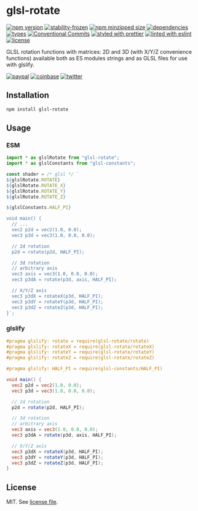 # glsl-rotate

[![npm version](https://img.shields.io/npm/v/glsl-rotate)](https://www.npmjs.com/package/glsl-rotate)
[![stability-frozen](https://img.shields.io/badge/stability-frozen-brightgreen.svg)](https://www.npmjs.com/package/glsl-rotate)
[![npm minzipped size](https://img.shields.io/bundlephobia/minzip/glsl-rotate)](https://bundlephobia.com/package/glsl-rotate)
[![dependencies](https://img.shields.io/librariesio/release/npm/glsl-rotate)](https://github.com/dmnsgn/glsl-rotate/blob/main/package.json)
[![types](https://img.shields.io/npm/types/glsl-rotate)](https://github.com/microsoft/TypeScript)
[![Conventional Commits](https://img.shields.io/badge/Conventional%20Commits-1.0.0-fa6673.svg)](https://conventionalcommits.org)
[![styled with prettier](https://img.shields.io/badge/styled_with-Prettier-f8bc45.svg?logo=prettier)](https://github.com/prettier/prettier)
[![linted with eslint](https://img.shields.io/badge/linted_with-ES_Lint-4B32C3.svg?logo=eslint)](https://github.com/eslint/eslint)
[![license](https://img.shields.io/github/license/dmnsgn/glsl-rotate)](https://github.com/dmnsgn/glsl-rotate/blob/main/LICENSE.md)

GLSL rotation functions with matrices: 2D and 3D (with X/Y/Z convenience functions) available both as ES modules strings and as GLSL files for use with glslify.

[![paypal](https://img.shields.io/badge/donate-paypal-informational?logo=paypal)](https://paypal.me/dmnsgn)
[![coinbase](https://img.shields.io/badge/donate-coinbase-informational?logo=coinbase)](https://commerce.coinbase.com/checkout/56cbdf28-e323-48d8-9c98-7019e72c97f3)
[![twitter](https://img.shields.io/twitter/follow/dmnsgn?style=social)](https://twitter.com/dmnsgn)

## Installation

```bash
npm install glsl-rotate
```

## Usage

### ESM

```js
import * as glslRotate from "glsl-rotate";
import * as glslConstants from "glsl-constants";

const shader = /* glsl */ `
${glslRotate.ROTATE}
${glslRotate.ROTATE_X}
${glslRotate.ROTATE_Y}
${glslRotate.ROTATE_Z}

${glslConstants.HALF_PI}

void main() {
  // ...
  vec2 p2d = vec2(1.0, 0.0);
  vec3 p3d = vec3(1.0, 0.0, 0.0);

  // 2d rotation
  p2d = rotate(p2d, HALF_PI);

  // 3d rotation
  // arbitrary axis
  vec3 axis = vec3(1.0, 0.0, 0.0);
  vec3 p3dA = rotate(p3d, axis, HALF_PI);

  // X/Y/Z axis
  vec3 p3dX = rotateX(p3d, HALF_PI);
  vec3 p3dY = rotateY(p3d, HALF_PI);
  vec3 p3dZ = rotateZ(p3d, HALF_PI);
}`;
```

### glslify

```glsl
#pragma glslify: rotate = require(glsl-rotate/rotate)
#pragma glslify: rotateX = require(glsl-rotate/rotateX)
#pragma glslify: rotateY = require(glsl-rotate/rotateY)
#pragma glslify: rotateZ = require(glsl-rotate/rotateZ)

#pragma glslify: HALF_PI = require(glsl-constants/HALF_PI)

void main() {
  vec2 p2d = vec2(1.0, 0.0);
  vec3 p3d = vec3(1.0, 0.0, 0.0);

  // 2d rotation
  p2d = rotate(p2d, HALF_PI);

  // 3d rotation
  // arbitrary axis
  vec3 axis = vec3(1.0, 0.0, 0.0);
  vec3 p3dA = rotate(p3d, axis, HALF_PI);

  // X/Y/Z axis
  vec3 p3dX = rotateX(p3d, HALF_PI);
  vec3 p3dY = rotateY(p3d, HALF_PI);
  vec3 p3dZ = rotateZ(p3d, HALF_PI);
}
```

## License

MIT. See [license file](https://github.com/dmnsgn/glsl-rotate/blob/main/LICENSE.md).
